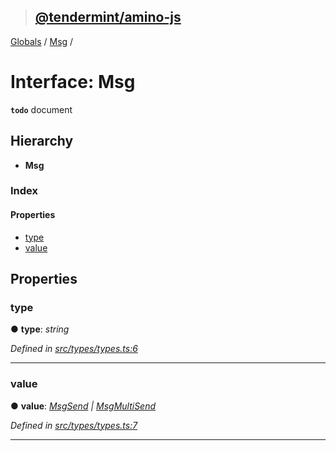 > ## [@tendermint/amino-js](../README.md)

[Globals](../README.md) / [Msg](msg.md) /

# Interface: Msg

**`todo`** document

## Hierarchy

* **Msg**

### Index

#### Properties

* [type](msg.md#type)
* [value](msg.md#value)

## Properties

###  type

● **type**: *string*

*Defined in [src/types/types.ts:6](url)*

___

###  value

● **value**: *[MsgSend](msgsend.md) | [MsgMultiSend](msgmultisend.md)*

*Defined in [src/types/types.ts:7](url)*

___